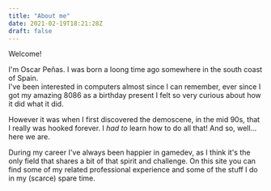 ```yaml
---
title: "About me"
date: 2021-02-19T18:21:28Z
draft: false
---
```


Welcome!

I'm Oscar Peñas. I was born a loong time ago somewhere in the south coast of Spain.<br/>
I've been interested in computers almost since I can remember, ever since I got my amazing 8086 as a birthday present I felt so very curious about how it did what it did.

However it was when I first discovered the demoscene, in the mid 90s, that I really was hooked forever. I _had to_ learn how to do all that! And so, well... here we are.

During my career I've always been happier in gamedev, as I think it's the only field that shares a bit of that spirit and challenge. On this site you can find some of my related professional experience and some of the stuff I do in my (scarce) spare time.
